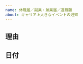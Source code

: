```yaml
---
name: 休職届／副業・兼業届／退職願
about: キャリア上大きなイベントの通知
---
```


<!--
まず、タイトルに

休職届
副業・兼業届
退職願

のいずれかを入力してください
-->

## 理由

<!--
なぜその手続をおこなうのか教えてください
（例）怪我をしたため
（例）他の会社に短時間正社員として採用されたため
-->

## 日付

<!--
手続の内容を適用する日付(期間が明らかである場合は開始日と終了日)を入力してください
（例）2020/01/01
（例）2020/01/01-2020/02/29
-->
